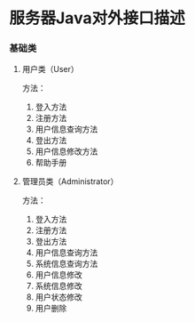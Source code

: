 # 服务器Java对外接口描述

### 基础类

1. 用户类（User）

   方法： 

   1. 登入方法
   2. 注册方法
   3. 用户信息查询方法
   4. 登出方法
   5. 用户信息修改方法
   6. 帮助手册

2. 管理员类（Administrator）

   方法：

   1. 登入方法
   2. 注册方法
   3. 登出方法
   4. 用户信息查询方法
   5. 系统信息查询方法
   6. 用户信息修改
   7. 系统信息修改
   8. 用户状态修改
   9. 用户删除